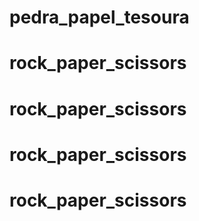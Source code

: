 # pedra_papel_tesoura
# rock_paper_scissors
# rock_paper_scissors
# rock_paper_scissors
# rock_paper_scissors

